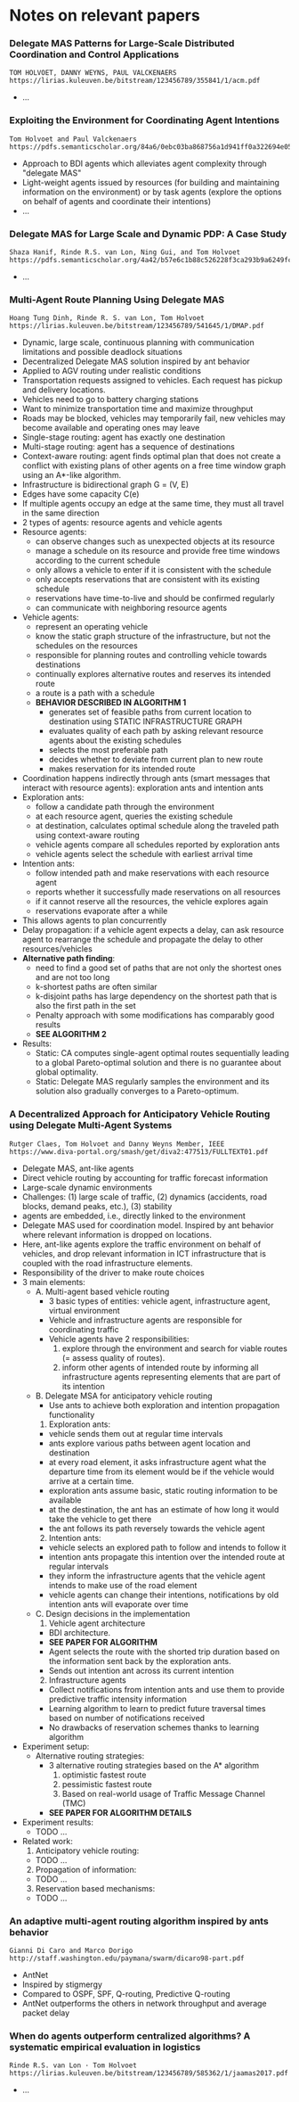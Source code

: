 # Notes on relevant papers
    
### Delegate MAS Patterns for Large-Scale Distributed Coordination and Control Applications
    TOM HOLVOET, DANNY WEYNS, PAUL VALCKENAERS
    https://lirias.kuleuven.be/bitstream/123456789/355841/1/acm.pdf
* ...


### Exploiting the Environment for Coordinating Agent Intentions
    Tom Holvoet and Paul Valckenaers
    https://pdfs.semanticscholar.org/84a6/0ebc03ba868756a1d941ff0a322694e05ab2.pdf
* Approach to BDI agents which alleviates agent complexity through "delegate MAS"
* Light-weight agents issued by resources (for building and maintaining information on the environment) or by task agents (explore the options on behalf of agents and coordinate their intentions)
* ...
    
    
### Delegate MAS for Large Scale and Dynamic PDP: A Case Study
    Shaza Hanif, Rinde R.S. van Lon, Ning Gui, and Tom Holvoet
    https://pdfs.semanticscholar.org/4a42/b57e6c1b88c526228f3ca293b9a6249fc9ec.pdf
* ...


### Multi-Agent Route Planning Using Delegate MAS
    Hoang Tung Dinh, Rinde R. S. van Lon, Tom Holvoet
    https://lirias.kuleuven.be/bitstream/123456789/541645/1/DMAP.pdf
* Dynamic, large scale, continuous planning with communication limitations and possible deadlock situations
* Decentralized Delegate MAS solution inspired by ant behavior
* Applied to AGV routing under realistic conditions
* Transportation requests assigned to vehicles. Each request has pickup and delivery locations.
* Vehicles need to go to battery charging stations
* Want to minimize transportation time and maximize throughput
* Roads may be blocked, vehicles may temporarily fail, new vehicles may become available and operating ones may leave
* Single-stage routing: agent has exactly one destination
* Multi-stage routing: agent has a sequence of destinations
* Context-aware routing: agent finds optimal plan that does not create a conflict with existing plans of other agents on a free time window graph using an A*-like algorithm.
* Infrastructure is bidirectional graph G = (V, E)
* Edges have some capacity C(e)
* If multiple agents occupy an edge at the same time, they must all travel in the same direction
* 2 types of agents: resource agents and vehicle agents
* Resource agents:
  * can observe changes such as unexpected objects at its resource
  * manage a schedule on its resource and provide free time windows according to the current schedule
  * only allows a vehicle to enter if it is consistent with the schedule
  * only accepts reservations that are consistent with its existing schedule
  * reservations have time-to-live and should be confirmed regularly
  * can communicate with neighboring resource agents
* Vehicle agents:
  * represent an operating vehicle
  * know the static graph structure of the infrastructure, but not the schedules on the resources
  * responsible for planning routes and controlling vehicle towards destinations
  * continually explores alternative routes and reserves its intended route
  * a route is a path with a schedule
  * **BEHAVIOR DESCRIBED IN ALGORITHM 1**
    * generates set of feasible paths from current location to destination using STATIC INFRASTRUCTURE GRAPH
    * evaluates quality of each path by asking relevant resource agents about the existing schedules
    * selects the most preferable path
    * decides whether to deviate from current plan to new route
    * makes reservation for its intended route
* Coordination happens indirectly through ants (smart messages that interact with resource agents): exploration ants and intention ants
* Exploration ants:
  * follow a candidate path through the environment
  * at each resource agent, queries the existing schedule
  * at destination, calculates optimal schedule along the traveled path using context-aware routing
  * vehicle agents compare all schedules reported by exploration ants
  * vehicle agents select the schedule with earliest arrival time
* Intention ants:
  * follow intended path and make reservations with each resource agent
  * reports whether it successfully made reservations on all resources
  * if it cannot reserve all the resources, the vehicle explores again
  * reservations evaporate after a while 
* This allows agents to plan concurrently
* Delay propagation: if a vehicle agent expects a delay, can ask resource agent to rearrange the schedule and propagate the delay to other resources/vehicles 
* **Alternative path finding**:
  * need to find a good set of paths that are not only the shortest ones and are not too long
  * k-shortest paths are often similar
  * k-disjoint paths has large dependency on the shortest path that is also the first path in the set
  * Penalty approach with some modifications has comparably good results
  * **SEE ALGORITHM 2**
* Results:
  * Static: CA computes single-agent optimal routes sequentially leading to a global Pareto-optimal solution and there is no guarantee about global optimality. 
  * Static: Delegate MAS regularly samples the environment and its solution also gradually converges to a Pareto-optimum.
  

### A Decentralized Approach for Anticipatory Vehicle Routing using Delegate Multi-Agent Systems
    Rutger Claes, Tom Holvoet and Danny Weyns Member, IEEE
    https://www.diva-portal.org/smash/get/diva2:477513/FULLTEXT01.pdf
* Delegate MAS, ant-like agents
* Direct vehicle routing by accounting for traffic forecast information
* Large-scale dynamic environments
* Challenges: (1) large scale of traffic, (2) dynamics (accidents, road blocks, demand peaks, etc.), (3) stability
* agents are embedded, i.e., directly linked to the environment
* Delegate MAS used for coordination model. Inspired by ant behavior where relevant information is dropped on locations.
* Here, ant-like agents explore the traffic environment on behalf of vehicles, and drop relevant information in ICT infrastructure that is coupled with the road infrastructure elements.
* Responsibility of the driver to make route choices
* 3 main elements:
  * A. Multi-agent based vehicle routing
    * 3 basic types of entities: vehicle agent, infrastructure agent, virtual environment
    * Vehicle and infrastructure agents are responsible for coordinating traffic
    * Vehicle agents have 2 responsibilities: 
      1) explore through the environment and search for viable routes (= assess quality of routes). 
      2) inform other agents of intended route by informing all infrastructure agents representing elements that are part of its intention
  * B. Delegate MSA for anticipatory vehicle routing
    * Use ants to achieve both exploration and intention propagation functionality
    1) Exploration ants:
      * vehicle sends them out at regular time intervals
      * ants explore various paths between agent location and destination
      * at every road element, it asks infrastructure agent what the departure time from its element would be if the vehicle would arrive at a certain time.
      * exploration ants assume basic, static routing information to be available
      * at the destination, the ant has an estimate of how long it would take the vehicle to get there
      * the ant follows its path reversely towards the vehicle agent 
    2) Intention ants:
      * vehicle selects an explored path to follow and intends to follow it
      * intention ants propagate this intention over the intended route at regular intervals
      * they inform the infrastructure agents that the vehicle agent intends to make use of the road element
      * vehicle agents can change their intentions, notifications by old intention ants will evaporate over time
  * C. Design decisions in the implementation
    1) Vehicle agent architecture
      * BDI architecture. 
      * **SEE PAPER FOR ALGORITHM**
      * Agent selects the route with the shorted trip duration based on the information sent back by the exploration ants.
      * Sends out intention ant across its current intention
    2) Infrastructure agents
      * Collect notifications from intention ants and use them to provide predictive traffic intensity information
      * Learning algorithm to learn to predict future traversal times based on number of notifications received
      * No drawbacks of reservation schemes thanks to learning algorithm
* Experiment setup:
  * Alternative routing strategies:
    * 3 alternative routing strategies based on the A* algorithm
      1) optimistic fastest route
      2) pessimistic fastest route
      3) Based on real-world usage of Traffic Message Channel (TMC)
    * **SEE PAPER FOR ALGORITHM DETAILS**
* Experiment results:
  * TODO ...
* Related work:
  1) Anticipatory vehicle routing:
    * TODO ...
  2) Propagation of information:
    * TODO ...
  3) Reservation based mechanisms:
    * TODO ...
    
### An adaptive multi-agent routing algorithm inspired by ants behavior
    Gianni Di Caro and Marco Dorigo
    http://staff.washington.edu/paymana/swarm/dicaro98-part.pdf
* AntNet
* Inspired by stigmergy
* Compared to OSPF, SPF, Q-routing, Predictive Q-routing
* AntNet outperforms the others in network throughput and average packet delay


### When do agents outperform centralized algorithms? A systematic empirical evaluation in logistics
    Rinde R.S. van Lon · Tom Holvoet
    https://lirias.kuleuven.be/bitstream/123456789/585362/1/jaamas2017.pdf
* ...
